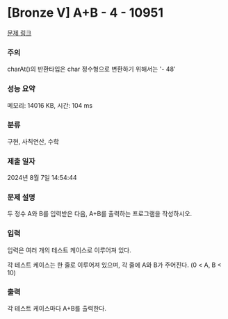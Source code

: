 # [Bronze V] A+B - 4 - 10951 

[문제 링크](https://www.acmicpc.net/problem/10951) 

### 주의

charAt()의 반환타입은 char
정수형으로 변환하기 위해서는 '- 48'
### 성능 요약

메모리: 14016 KB, 시간: 104 ms

### 분류

구현, 사칙연산, 수학

### 제출 일자

2024년 8월 7일 14:54:44

### 문제 설명

<p>두 정수 A와 B를 입력받은 다음, A+B를 출력하는 프로그램을 작성하시오.</p>

### 입력 

 <p>입력은 여러 개의 테스트 케이스로 이루어져 있다.</p>

<p>각 테스트 케이스는 한 줄로 이루어져 있으며, 각 줄에 A와 B가 주어진다. (0 < A, B < 10)</p>

### 출력 

 <p>각 테스트 케이스마다 A+B를 출력한다.</p>

